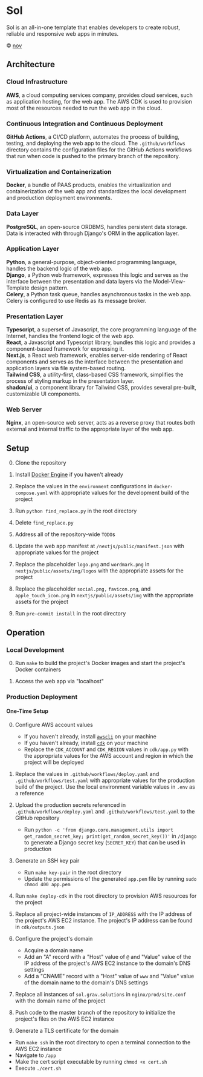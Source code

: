 # Sol

Sol is an all-in-one template that enables developers to create robust, reliable and responsive web apps in minutes.

© [nov](https://github.com/nov-solutions)

## Architecture

### Cloud Infrastructure

**AWS**, a cloud computing services company, provides cloud services, such as application hosting, for the web app. The AWS CDK is used to provision most of the resources needed to run the web app in the cloud.

### Continuous Integration and Continuous Deployment

**GitHub Actions**, a CI/CD platform, automates the process of building, testing, and deploying the web app to the cloud. The `.github/workflows` directory contains the configuration files for the GitHub Actions workflows that run when code is pushed to the primary branch of the repository.

### Virtualization and Containerization

**Docker**, a bundle of PAAS products, enables the virtualization and containerization of the web app and standardizes the local development and production deployment environments.

### Data Layer

**PostgreSQL**, an open-source ORDBMS, handles persistent data storage.\
Data is interacted with through Django's ORM in the application layer.

### Application Layer

**Python**, a general-purpose, object-oriented programming language, handles the backend logic of the web app.\
**Django**, a Python web framework, expresses this logic and serves as the interface between the presentation and data layers via the Model-View-Template design pattern.\
**Celery**, a Python task queue, handles asynchronous tasks in the web app. Celery is configured to use Redis as its message broker.

### Presentation Layer

**Typescript**, a superset of Javascript, the core programming language of the Internet, handles the frontend logic of the web app.\
**React**, a Javascript and Typescript library, bundles this logic and provides a component-based framework for expressing it.\
**Next.js**, a React web framework, enables server-side rendering of React components and serves as the interface between the presentation and application layers via file system-based routing.\
**Tailwind CSS**, a utility-first, class-based CSS framework, simplifies the process of styling markup in the presentation layer.\
**shadcn/ui**, a component library for Tailwind CSS, provides several pre-built, customizable UI components.

### Web Server

**Nginx**, an open-source web server, acts as a reverse proxy that routes both external and internal traffic to the appropriate layer of the web app.

## Setup

0. Clone the repository

1. Install [Docker Engine](https://docs.docker.com/engine/install/) if you haven't already

2. Replace the values in the `environment` configurations in `docker-compose.yaml` with appropriate values for the development build of the project

3. Run `python find_replace.py` in the root directory

4. Delete `find_replace.py`

5. Address all of the repository-wide `TODO`s

6. Update the web app manifest at `/nextjs/public/manifest.json` with appropriate values for the project

7. Replace the placeholder `logo.png` and `wordmark.png` in `nextjs/public/assets/img/logos` with the appropriate assets for the project

8. Replace the placeholder `social.png,` `favicon.png`, and `apple_touch_icon.png` in `nextjs/public/assets/img` with the appropriate assets for the project

9. Run `pre-commit install` in the root directory

## Operation

### Local Development

0. Run `make` to build the project's Docker images and start the project's Docker containers

1. Access the web app via "localhost"

### Production Deployment

#### One-Time Setup

0. Configure AWS account values

   - If you haven't already, install [`awscli`](https://docs.aws.amazon.com/cli/latest/userguide/getting-started-install.html) on your machine
   - If you haven't already, install [`cdk`](https://docs.aws.amazon.com/cdk/latest/guide/cli.html) on your machine
   - Replace the `CDK_ACCOUNT` and `CDK_REGION` values in `cdk/app.py` with the appropriate values for the AWS account and region in which the project will be deployed

1. Replace the values in `.github/workflows/deploy.yaml` and `.github/workflows/test.yaml` with appropriate values for the production build of the project. Use the local environment variable values in `.env` as a reference

2. Upload the production secrets referenced in `.github/workflows/deploy.yaml` and `.github/workflows/test.yaml` to the GitHub repository

   - Run `python -c 'from django.core.management.utils import get_random_secret_key; print(get_random_secret_key())'` in `/django` to generate a Django secret key (`SECRET_KEY`) that can be used in production

3. Generate an SSH key pair

   - Run `make key-pair` in the root directory
   - Update the permissions of the generated `app.pem` file by running `sudo chmod 400 app.pem`

4. Run `make deploy-cdk` in the root directory to provision AWS resources for the project

5. Replace all project-wide instances of `IP_ADDRESS` with the IP address of the project's AWS EC2 instance. The project's IP address can be found in `cdk/outputs.json`

6. Configure the project's domain

   - Acquire a domain name
   - Add an "A" record with a "Host" value of `@` and "Value" value of the IP address of the project's AWS EC2 instance to the domain's DNS settings
   - Add a "CNAME" record with a "Host" value of `www` and "Value" value of the domain name to the domain's DNS settings

7. Replace all instances of `sol.grav.solutions` in `nginx/prod/site.conf` with the domain name of the project

8. Push code to the master branch of the repository to initialize the project's files on the AWS EC2 instance

9. Generate a TLS certificate for the domain

- Run `make ssh` in the root directory to open a terminal connection to the AWS EC2 instance
- Navigate to `/app`
- Make the cert script executable by running `chmod +x cert.sh`
- Execute `./cert.sh`
